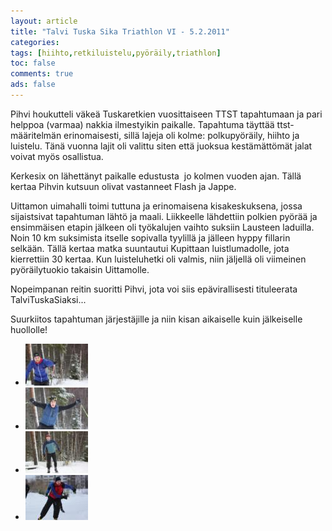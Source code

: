 ```yaml
---
layout: article 
title: "Talvi Tuska Sika Triathlon VI - 5.2.2011" 
categories: 
tags: [hiihto,retkiluistelu,pyöräily,triathlon]
toc: false 
comments: true 
ads: false 
---
```


Pihvi houkutteli väkeä Tuskaretkien vuosittaiseen TTST tapahtumaan ja
pari helppoa (varmaa) nakkia ilmestyikin paikalle. Tapahtuma täyttää
ttst-määritelmän erinomaisesti, sillä lajeja oli kolme: polkupyöräily,
hiihto ja luistelu. Tänä vuonna lajit oli valittu siten että juoksua
kestämättömät jalat voivat myös osallistua.

Kerkesix on lähettänyt paikalle edustusta  jo kolmen vuoden ajan. Tällä
kertaa Pihvin kutsuun olivat vastanneet Flash ja Jappe.

Uittamon uimahalli toimi tuttuna ja erinomaisena kisakeskuksena, jossa
sijaistsivat tapahtuman lähtö ja maali. Liikkeelle lähdettiin polkien
pyörää ja ensimmäisen etapin jälkeen oli työkalujen vaihto suksiin
Lausteen laduilla. Noin 10 km suksimista itselle sopivalla tyylillä ja
jälleen hyppy fillarin selkään. Tällä kertaa matka suuntautui Kupittaan
luistlumadolle, jota kierrettiin 30 kertaa. Kun luisteluhetki oli
valmis, niin jäljellä oli viimeinen pyöräilytuokio takaisin Uittamolle.

Nopeimpanan reitin suoritti Pihvi, jota voi siis epävirallisesti
tituleerata TalviTuskaSiaksi...

Suurkiitos tapahtuman järjestäjille ja niin kisan aikaiselle kuin
jälkeiselle huollolle!

<div class="image-gallery" markdown="1">

-   [![](/images/talvi-tuska-sika-triathlon-vi/Thumbnails/1.jpg)](/images/talvi-tuska-sika-triathlon-vi/1.jpg)
-   [![](/images/talvi-tuska-sika-triathlon-vi/Thumbnails/2.jpg)](/images/talvi-tuska-sika-triathlon-vi/2.jpg)
-   [![](/images/talvi-tuska-sika-triathlon-vi/Thumbnails/3.jpg)](/images/talvi-tuska-sika-triathlon-vi/3.jpg)
-   [![](/images/talvi-tuska-sika-triathlon-vi/Thumbnails/4.jpg)](/images/talvi-tuska-sika-triathlon-vi/4.jpg)

</div>
